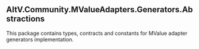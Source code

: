 ## AltV.Community.MValueAdapters.Generators.Abstractions

This package contains types, contracts and constants for MValue adapter generators implementation.
